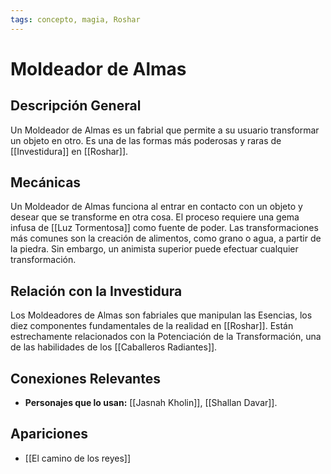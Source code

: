```yaml
---
tags: concepto, magia, Roshar
---
```


# Moldeador de Almas

## Descripción General
Un Moldeador de Almas es un fabrial que permite a su usuario transformar un objeto en otro. Es una de las formas más poderosas y raras de [[Investidura]] en [[Roshar]].

## Mecánicas
Un Moldeador de Almas funciona al entrar en contacto con un objeto y desear que se transforme en otra cosa. El proceso requiere una gema infusa de [[Luz Tormentosa]] como fuente de poder. Las transformaciones más comunes son la creación de alimentos, como grano o agua, a partir de la piedra. Sin embargo, un animista superior puede efectuar cualquier transformación.

## Relación con la Investidura
Los Moldeadores de Almas son fabriales que manipulan las Esencias, los diez componentes fundamentales de la realidad en [[Roshar]]. Están estrechamente relacionados con la Potenciación de la Transformación, una de las habilidades de los [[Caballeros Radiantes]].

## Conexiones Relevantes
* **Personajes que lo usan:** [[Jasnah Kholin]], [[Shallan Davar]].

## Apariciones
* [[El camino de los reyes]]
